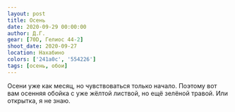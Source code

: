 ```yaml
---
layout: post
title: Осень
date: 2020-09-29 00:00:00
author: Д.Г.
gear: [70D, Гелиос 44-2]
shoot_date: 2020-09-27
location: Нахабино
colors: ['241a0c', '554226']
tags: [осень, обои]
---
```

Осени уже как месяц, но чувствоваться только начало. Поэтому вот вам осенняя обойка с уже жёлтой листвой, но ещё зелёной травой. Или открытка, я не знаю.
